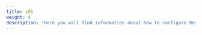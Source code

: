 ```yaml
---
title: iOS
weight: 4
description: 'Here you will find information about how to configure Beagle in a iOS application'
---
```

